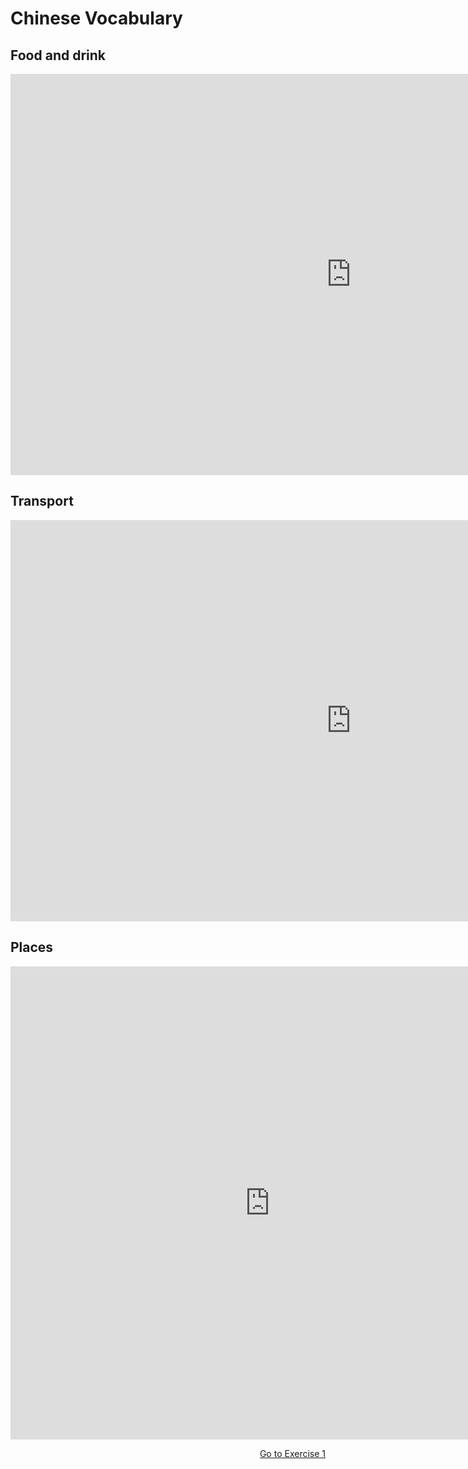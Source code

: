 <h1>Chinese Vocabulary</h1>


<h2>Food and drink</h2>


<iframe src="https://h5p.org/h5p/embed/372775" width="1090" height="642" frameborder="0" allowfullscreen="allowfullscreen"></iframe><script src="https://h5p.org/sites/all/modules/h5p/library/js/h5p-resizer.js" charset="UTF-8"></script>




<h2>Transport</h2>

<iframe src="https://h5p.org/h5p/embed/364481" width="1090" height="642" frameborder="0" allowfullscreen="allowfullscreen"></iframe><script src="https://h5p.org/sites/all/modules/h5p/library/js/h5p-resizer.js" charset="UTF-8"></script>

<h2>Places</h2>

<iframe src="https://h5p.org/h5p/embed/364566" width="830" height="757" frameborder="0" allowfullscreen="allowfullscreen"></iframe><script src="https://h5p.org/sites/all/modules/h5p/library/js/h5p-resizer.js" charset="UTF-8"></script>

<p>
<a style="float:right;" href="exercise-1.html" class="btn2"> Go to Exercise 1 </a>
</p>
<div style="clear:both;"> </div>


